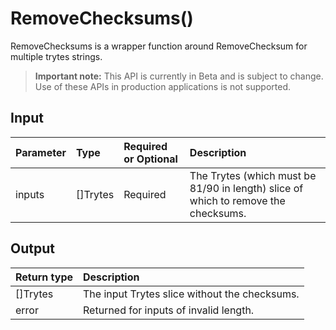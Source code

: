 # RemoveChecksums()
RemoveChecksums is a wrapper function around RemoveChecksum for multiple trytes strings.
> **Important note:** This API is currently in Beta and is subject to change. Use of these APIs in production applications is not supported.


## Input

| Parameter       | Type | Required or Optional | Description |
|:---------------|:--------|:--------| :--------|
| inputs | []Trytes | Required | The Trytes (which must be 81/90 in length) slice of which to remove the checksums.  |




## Output

| Return type     | Description |
|:---------------|:--------|
| []Trytes | The input Trytes slice without the checksums. |
| error | Returned for inputs of invalid length. |



